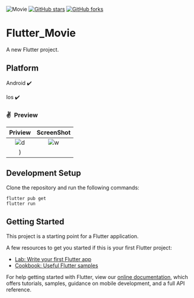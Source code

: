 ![Movie](https://user-images.githubusercontent.com/48328397/73142320-25f71800-4085-11ea-855f-b81d24025db2.jpg)
[![GitHub stars](https://img.shields.io/github/stars/iampawan/FlutterExampleApps.svg?style=social&label=Star)](https://github.com/amirziyacode)
[![GitHub forks](https://img.shields.io/github/forks/iampawan/FlutterExampleApps.svg?style=social&label=Fork)](https://github.com/amirziyacode?tab=repositories)

# Flutter_Movie

A new Flutter project.



## Platform

Android ✔️

Ios ✔️


### ✌&ensp;Preview

|               Priview                |              ScreenShot              |
| :----------------------------------: | :----------------------------------: |
| ![d](https://s6.uupload.ir/files/dark_eeko.gif) | ![w](https://user-images.githubusercontent.com/75315732/170943301-7794b978-9684-42b4-a399-09242f5372e3.png)
) |


## Development Setup
Clone the repository and run the following commands:
```
flutter pub get
flutter run
```

## Getting Started

This project is a starting point for a Flutter application.

A few resources to get you started if this is your first Flutter project:

- [Lab: Write your first Flutter app](https://flutter.dev/docs/get-started/codelab)
- [Cookbook: Useful Flutter samples](https://flutter.dev/docs/cookbook)

For help getting started with Flutter, view our
[online documentation](https://flutter.dev/docs), which offers tutorials,
samples, guidance on mobile development, and a full API reference.
